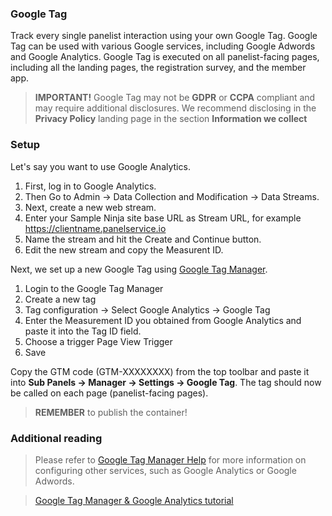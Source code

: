 ### Google Tag

Track every single panelist interaction using your own Google Tag. Google Tag can be used with various Google services, including Google Adwords and Google Analytics. Google Tag is executed on all panelist-facing pages, including all the landing pages, the registration survey, and the member app.

> **IMPORTANT!** Google Tag may not be **GDPR** or **CCPA** compliant and may require additional disclosures. We recommend disclosing in the **Privacy Policy** landing page in the section **Information we collect**

### Setup

Let's say you want to use Google Analytics. 

1) First, log in to Google Analytics.
2) Then Go to Admin -> Data Collection and Modification -> Data Streams.
3) Next, create a new web stream.
4) Enter your Sample Ninja site base URL as Stream URL, for example https://clientname.panelservice.io
5) Name the stream and hit the Create and Continue button.
6) Edit the new stream and copy the Measurent ID.

Next, we set up a new Google Tag using [Google Tag Manager](https://tagmanager.google.com).

1) Login to the Google Tag Manager
2) Create a new tag
3) Tag configuration -> Select Google Analytics -> Google Tag
4) Enter the Measurement ID you obtained from Google Analytics and paste it into the Tag ID field.
5) Choose a trigger Page View Trigger
6) Save

Copy the GTM code (GTM-XXXXXXXX) from the top toolbar and paste it into **Sub Panels -> Manager -> Settings -> Google Tag**. The tag should now be called on each page (panelist-facing pages).

> **REMEMBER** to publish the container!

### Additional reading

> Please refer to [Google Tag Manager Help](https://support.google.com/tagmanager) for more information on configuring other services, such as Google Analytics or Google Adwords. 

> [Google Tag Manager & Google Analytics tutorial](https://support.google.com/tagmanager/answer/9442095) 
